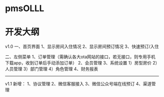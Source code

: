 # pmsOLLL
# 开发大纲

v1.0
一、首页界面
1、显示房间入住情况
2、显示房间预订情况
3、快速预订/入住

二、左侧菜单
1、订单管理（需确认各大ota网站的接口，若无接口，则专用手机下载app，收到订单后手动添加订单）
2、会员管理
3、系统设置
1）房型房价
2）人员管理
3）部门管理
4）角色管理
4、财务报表

--------------------------------------------------------------------------------

v1.1
新增：
1、协议管理
2、微信客服接入
3、微信公众号端在线预订
4、渠道管理
